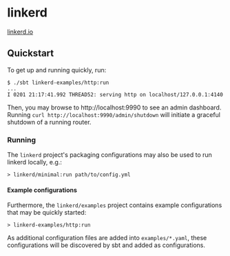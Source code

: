 # linkerd #

[linkerd.io](https://linkerd.io)

## Quickstart ##

To get up and running quickly, run:

```
$ ./sbt linkerd-examples/http:run
...
I 0201 21:17:41.992 THREAD52: serving http on localhost/127.0.0.1:4140
```

Then, you may browse to http://localhost:9990 to see an admin
dashboard. Running `curl http://localhost:9990/admin/shutdown` will
initiate a graceful shutdown of a running router.


### Running ###

The `linkerd` project's packaging configurations may also be used to
run linkerd locally, e.g.:

```
> linkerd/minimal:run path/to/config.yml
```

#### Example configurations ####

Furthermore, the `linkerd/examples` project contains example configurations
that may be quickly started:

```
> linkerd-examples/http:run
```

As additional configuration files are added into `examples/*.yaml`,
these configurations will be discovered by sbt and added as
configurations.

